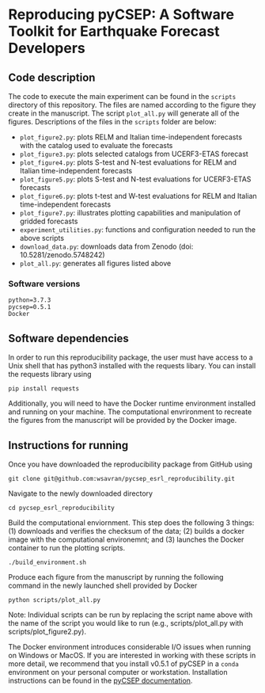 # Reproducing pyCSEP: A Software Toolkit for Earthquake Forecast Developers


## Code description

The code to execute the main experiment can be found in the ```scripts``` directory of this repository. The files are named
according to the figure they create in the manuscript. The script ```plot_all.py``` will generate all of the figures.
Descriptions of the files in the ```scripts``` folder are below:

* `plot_figure2.py`: plots RELM and Italian time-independent forecasts with the catalog used to evaluate the forecasts
* `plot_figure3.py`: plots selected catalogs from UCERF3-ETAS forecast
* `plot_figure4.py`: plots S-test and N-test evaluations for RELM and Italian time-independent forecasts
* `plot_figure5.py`: plots S-test and N-test evaluations for UCERF3-ETAS forecasts 
* `plot_figure6.py`: plots t-test and W-test evaluations for RELM and Italian time-independent forecasts
* `plot_figure7.py`: illustrates plotting capabilities and manipulation of gridded forecasts 
* `experiment_utilities.py`: functions and configuration needed to run the above scripts
* `download_data.py`: downloads data from Zenodo (doi: 10.5281/zenodo.5748242)
* `plot_all.py`: generates all figures listed above

### Software versions
`python=3.7.3`  
`pycsep=0.5.1`  
`Docker`   

## Software dependencies

In order to run this reproducibility package, the user must have access to a Unix shell that has python3 installed with the requests libary. You can install the requests library using

    pip install requests
    
Additionally, you will need to have the Docker runtime environment installed and running on your machine. The computational
envrironment to recreate the figures from the manuscript will be provided by the Docker image.
   

## Instructions for running

Once you have downloaded the reproducibility package from GitHub using 
```
git clone git@github.com:wsavran/pycsep_esrl_reproducibility.git
```

Navigate to the newly downloaded directory
```
cd pycsep_esrl_reproducibility
```

Build the computational enviornment. This step does the following 3 things: (1) downloads and verifies the checksum of the
data; (2) builds a docker image with the computational environemnt; and (3) launches the Docker container to run the plotting
scripts.
```
./build_environment.sh
```

Produce each figure from the manuscript by running the following command in the newly launched shell provided by Docker
```
python scripts/plot_all.py
```

Note: Individual scripts can be run by replacing the script name above with the name of the script you would like to run (e.g.,
scripts/plot_all.py with scripts/plot_figure2.py). 

The Docker environment introduces considerable I/O issues when running on
Windows or MacOS. If you are interested in working with these scripts in more detail, we recommend that you install v0.5.1 of
pyCSEP in a `conda` environment on your personal computer or workstation. Installation instructions can be found in the [pyCSEP
documentation](https://docs.cseptesting.org/getting_started/installing.html).





